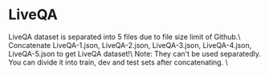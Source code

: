 # LiveQA
LiveQA dataset is separated into 5 files due to file size limit of Github.\\
Concatenate LiveQA-1.json, LiveQA-2.json, LiveQA-3.json, LiveQA-4.json, LiveQA-5.json to get LiveQA dataset!\\
Note: They can't be used separatedly. You can divide it into train, dev and test sets after concatenating. \\
